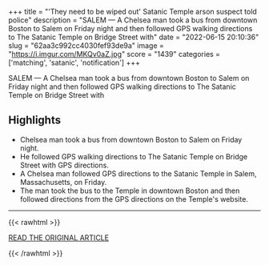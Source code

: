 +++
title = "'They need to be wiped out' Satanic Temple arson suspect told police"
description = "SALEM — A Chelsea man took a bus from downtown Boston to Salem on Friday night and then followed GPS walking directions to The Satanic Temple on Bridge Street with"
date = "2022-06-15 20:10:36"
slug = "62aa3c992cc4030fef93de9a"
image = "https://i.imgur.com/MKQv0aZ.jpg"
score = "1439"
categories = ['matching', 'satanic', 'notification']
+++

SALEM — A Chelsea man took a bus from downtown Boston to Salem on Friday night and then followed GPS walking directions to The Satanic Temple on Bridge Street with

## Highlights

- Chelsea man took a bus from downtown Boston to Salem on Friday night.
- He followed GPS walking directions to The Satanic Temple on Bridge Street with GPS directions.
- A Chelsea man followed GPS directions to the Satanic Temple in Salem, Massachusetts, on Friday.
- The man took the bus to the Temple in downtown Boston and then followed directions from the GPS directions on the Temple's website.

---

{{< rawhtml >}}
  <p class="article-category">
    <a target="_blank" href="https://www.salemnews.com/news/they-need-to-be-wiped-out-satanic-temple-arson-suspect-told-police/article_011113e6-eb47-11ec-97eb-87f6fbd3c009.html">READ THE ORIGINAL ARTICLE</a>
  </p>
{{< /rawhtml >}}

